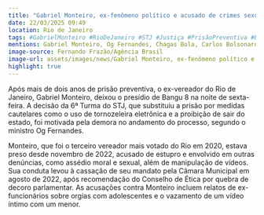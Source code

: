 ```yaml
---
title: "Gabriel Monteiro, ex-fenômeno político e acusado de crimes sexuais, deixa a prisão"
date: 22/03/2025 09:49
location: Rio de Janeiro
tags: #GabrielMonteiro #RioDeJaneiro #STJ #Justiça #PrisãoPreventiva #Bangu8 #Política #Notícias #Brasil #Cassação #abc360noticias
mentions: Gabriel Monteiro, Og Fernandes, Chagas Bola, Carlos Bolsonaro.
image-source: Fernando Frazão/Agência Brasil
image-url: assets/images/news/Gabriel Monteiro, ex-fenômeno político e acusado de crimes sexuais, deixa a prisão.jpg
highlight: true
---
```


Após mais de dois anos de prisão preventiva, o ex-vereador do Rio de Janeiro, Gabriel Monteiro, deixou o presídio de Bangu 8 na noite de sexta-feira. A decisão da 6ª Turma do STJ, que substituiu a prisão por medidas cautelares como o uso de tornozeleira eletrônica e a proibição de sair do estado, foi motivada pela demora no andamento do processo, segundo o ministro Og Fernandes.

Monteiro, que foi o terceiro vereador mais votado do Rio em 2020, estava preso desde novembro de 2022, acusado de estupro e envolvido em outras denúncias, como assédio moral e sexual, além de manipulação de vídeos. Sua conduta levou à cassação de seu mandato pela Câmara Municipal em agosto de 2022, após recomendação do Conselho de Ética por quebra de decoro parlamentar. As acusações contra Monteiro incluem relatos de ex-funcionários sobre orgias com adolescentes e o vazamento de um vídeo íntimo com um menor.
